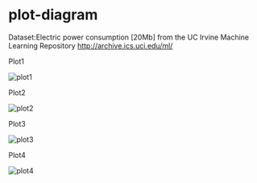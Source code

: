 # plot-diagram

Dataset:Electric power consumption [20Mb]
from the UC Irvine Machine Learning Repository
http://archive.ics.uci.edu/ml/


Plot1


![plot1](https://cloud.githubusercontent.com/assets/8493530/9497117/29aad0ea-4bd9-11e5-92f6-bfe055717f39.png)


Plot2


![plot2](https://cloud.githubusercontent.com/assets/8493530/9497115/29a63850-4bd9-11e5-9fe2-4e85a6626eab.png)


Plot3


![plot3](https://cloud.githubusercontent.com/assets/8493530/9497116/29a8bd00-4bd9-11e5-8ef7-ff601397cce0.png)


Plot4


![plot4](https://cloud.githubusercontent.com/assets/8493530/9497118/29b0e7b4-4bd9-11e5-9391-1f310aa46cf8.png)


